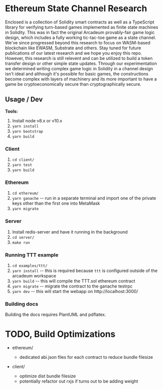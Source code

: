 # Ethereum State Channel Research

Enclosed is a collection of Solidity smart contracts as well as a TypeScript library for verifying turn-based games implemented as finite state machines in Solidity. This was in fact the original Arcadeum provably-fair game logic design, which includes a fully working tic-tac-toe game as a state channel. We've since progressed beyond this research to focus on WASM-based blockchain like EWASM, Substrate and others. Stay tuned for future publications of our latest research and we hope you enjoy this repo. However, this research is still relevent and can be utilized to build a token transfer design or other simple state updates. Through our experimentation we determined writing complex game logic in Solidity in a channel design isn't ideal and although it's possible for basic games, the constructions become complex with layers of machinery and its more important to have a game be cryptoeconomically secure than cryptographically secure. 


## Usage / Dev

**Tools:**

1. Install node v8.x or v10.x
2. `yarn install`
3. `yarn bootstrap`
4. `yarn build`


### Client

1. `cd client/`
2. `yarn test`
3. `yarn build`


### Ethereum

1. `cd ethereum/`
2. `yarn ganache` -- run in a separate terminal and import one of the private keys other than the first one into MetaMask
3. `yarn migrate`


### Server

1. Install redis-server and have it running in the background
2. `cd server/`
3. `make run`


### Running TTT example

1. `cd examples/ttt/`
2. `yarn install` -- this is required because `ttt` is configured outside of the arcadeum workspace
3. `yarn build` -- this will compile the TTT.sol ethereum contract
4. `yarn migrate` -- migrate the contract to the ganache testrpc
5. `yarn dev` -- this will start the webapp on http://localhost:3000/


### Building docs

Building the docs requires PlantUML and pdflatex.


# TODO, Build Optimizations

* ethereum/
  * dedicated abi.json files for each contract to reduce bundle filesize

* client/
  * optimize dist bundle filesize
  * potentially refactor out rxjs if turns out to be adding weight
